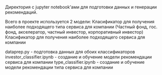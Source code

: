Директория с jupyter notebook'ами для подготовки данных и генерации рекомендаций.

Всего в проекте используется 2 модели:
Класификатор для получения наиболее подходящего типа сервиса для компании (Частный фонд, гос. фонд, акселератор, частный инвестор, корпоративный инвестор)
Класификатор для получения наиболее подходящего сервиса для компании

dataprep.py - подготовка данных для обоих классификаторов
investor_classifier.ipynb - создание и обучение модели рекомендации сервиса для компании
type_classifier.ipynb - создание и обучение модели рекомендации типа сервиса для компании